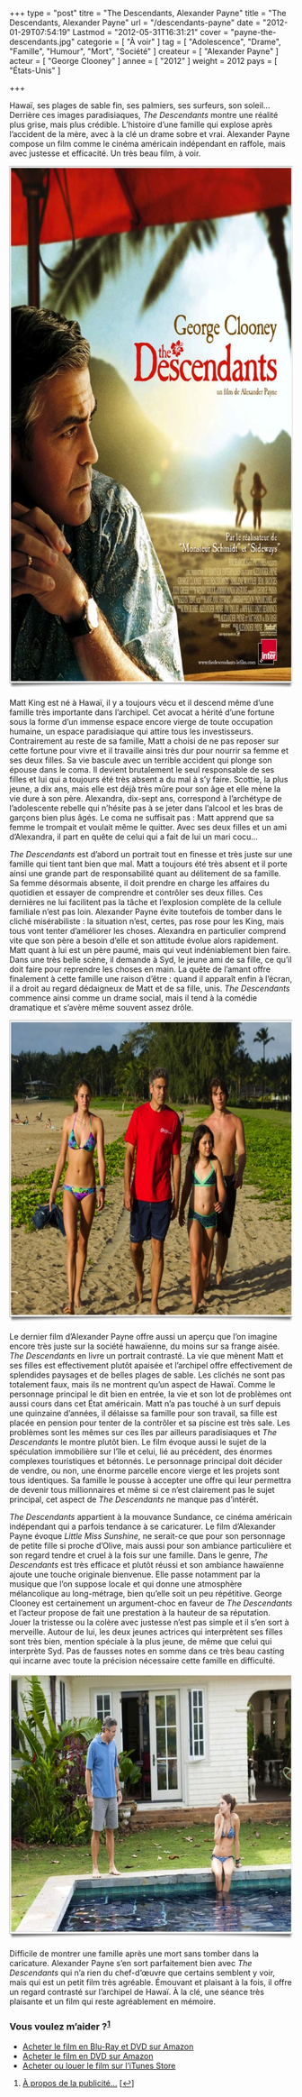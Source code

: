 +++
type = "post"
titre = "The Descendants, Alexander Payne"
title = "The Descendants, Alexander Payne"
url = "/descendants-payne"
date = "2012-01-29T07:54:19"
Lastmod = "2012-05-31T16:31:21"
cover = "payne-the-descendants.jpg"
categorie = [ "À voir" ]
tag = [ "Adolescence", "Drame", "Famille", "Humour", "Mort", "Société" ]
createur = [ "Alexander Payne" ]
acteur = [ "George Clooney" ]
annee = [ "2012" ]
weight = 2012
pays = [ "États-Unis" ]

+++

<p>Hawaï, ses plages de sable fin, ses palmiers, ses surfeurs, son soleil… Derrière ces images paradisiaques, <em>The Descendants</em> montre une réalité plus grise, mais plus crédible. L&rsquo;histoire d&rsquo;une famille qui explose après l&rsquo;accident de la mère, avec à la clé un drame sobre et vrai. Alexander Payne compose un film comme le cinéma américain indépendant en raffole, mais avec justesse et efficacité. Un très beau film, à voir.</p>
<div style="text-align: center;"><a href="http://www.allocine.fr/film/fichefilm_gen_cfilm=171157.html"><img class="aligncenter" style="border-style: initial; border-color: initial; border-width: 0px;" src="the-descendants-payne.jpg" alt="The descendants payne" width="690" height="927" border="0" /></a></div>
<p>Matt King est né à Hawaï, il y a toujours vécu et il descend même d&rsquo;une famille très importante dans l&rsquo;archipel. Cet avocat a hérité d&rsquo;une fortune sous la forme d&rsquo;un immense espace encore vierge de toute occupation humaine, un espace paradisiaque qui attire tous les investisseurs. Contrairement au reste de sa famille, Matt a choisi de ne pas reposer sur cette fortune pour vivre et il travaille ainsi très dur pour nourrir sa femme et ses deux filles. Sa vie bascule avec un terrible accident qui plonge son épouse dans le coma. Il devient brutalement le seul responsable de ses filles et lui qui a toujours été très absent a du mal à s&rsquo;y faire. Scottie, la plus jeune, a dix ans, mais elle est déjà très mûre pour son âge et elle mène la vie dure à son père. Alexandra, dix-sept ans, correspond à l&rsquo;archétype de l&rsquo;adolescente rebelle qui n&rsquo;hésite pas à se jeter dans l&rsquo;alcool et les bras de garçons bien plus âgés. Le coma ne suffisait pas : Matt apprend que sa femme le trompait et voulait même le quitter. Avec ses deux filles et un ami d&rsquo;Alexandra, il part en quête de celui qui a fait de lui un mari cocu…</p>
<p><em>The Descendants</em> est d&rsquo;abord un portrait tout en finesse et très juste sur une famille qui tient tant bien que mal. Matt a toujours été très absent et il porte ainsi une grande part de responsabilité quant au délitement de sa famille. Sa femme désormais absente, il doit prendre en charge les affaires du quotidien et essayer de comprendre et contrôler ses deux filles. Ces dernières ne lui facilitent pas la tâche et l&rsquo;explosion complète de la cellule familiale n&rsquo;est pas loin. Alexander Payne évite toutefois de tomber dans le cliché misérabiliste : la situation n&rsquo;est, certes, pas rose pour les King, mais tous vont tenter d&rsquo;améliorer les choses. Alexandra en particulier comprend vite que son père a besoin d&rsquo;elle et son attitude évolue alors rapidement. Matt quant à lui est un père paumé, mais qui veut indéniablement bien faire. Dans une très belle scène, il demande à Syd, le jeune ami de sa fille, ce qu&rsquo;il doit faire pour reprendre les choses en main. La quête de l&rsquo;amant offre finalement à cette famille une raison d&rsquo;être : quand il apparaît enfin à l&rsquo;écran, il a droit au regard dédaigneux de Matt et de sa fille, unis. <em>The Descendants</em> commence ainsi comme un drame social, mais il tend à la comédie dramatique et s&rsquo;avère même souvent assez drôle.</p>
<div style="text-align: center;"><img class="aligncenter" style="border-style: initial; border-color: initial; border-width: 0px;" src="the-descendants-clooney.jpg" alt="The descendants clooney" width="690" height="536" border="0" /></div>
<p>Le dernier film d&rsquo;Alexander Payne offre aussi un aperçu que l&rsquo;on imagine encore très juste sur la société hawaïenne, du moins sur sa frange aisée. <em>The Descendants</em> en livre un portrait contrasté. La vie que mènent Matt et ses filles est effectivement plutôt apaisée et l&rsquo;archipel offre effectivement de splendides paysages et de belles plages de sable. Les clichés ne sont pas totalement faux, mais ils ne montrent qu&rsquo;un aspect de Hawaï. Comme le personnage principal le dit bien en entrée, la vie et son lot de problèmes ont aussi cours dans cet État américain. Matt n&rsquo;a pas touché à un surf depuis une quinzaine d&rsquo;années, il délaisse sa famille pour son travail, sa fille est placée en pension pour tenter de la contrôler et sa piscine est très sale. Les problèmes sont les mêmes sur ces îles par ailleurs paradisiaques et <em>The Descendants</em> le montre plutôt bien. Le film évoque aussi le sujet de la spéculation immobilière sur l&rsquo;île et celui, lié au précédent, des énormes complexes touristiques et bétonnés. Le personnage principal doit décider de vendre, ou non, une énorme parcelle encore vierge et les projets sont tous identiques. Sa famille le pousse à accepter une offre qui leur permettra de devenir tous millionnaires et même si ce n&rsquo;est clairement pas le sujet principal, cet aspect de <em>The Descendants</em> ne manque pas d&rsquo;intérêt.</p>
<p><em>The Descendants</em> appartient à la mouvance Sundance, ce cinéma américain indépendant qui a parfois tendance à se caricaturer. Le film d&rsquo;Alexander Payne évoque <em>Little Miss Sunshine</em>, ne serait-ce que pour son personnage de petite fille si proche d&rsquo;Olive, mais aussi pour son ambiance particulière et son regard tendre et cruel à la fois sur une famille. Dans le genre, <em>The Descendants</em> est très efficace et plutôt réussi et son ambiance hawaïenne ajoute une touche originale bienvenue. Elle passe notamment par la musique que l&rsquo;on suppose locale et qui donne une atmosphère mélancolique au long-métrage, bien qu&rsquo;elle soit un peu répétitive. George Clooney est certainement un argument-choc en faveur de <em>The Descendants</em> et l&rsquo;acteur propose de fait une prestation à la hauteur de sa réputation. Jouer la tristesse ou la colère avec justesse n&rsquo;est pas simple et il s&rsquo;en sort à merveille. Autour de lui, les deux jeunes actrices qui interprètent ses filles sont très bien, mention spéciale à la plus jeune, de même que celui qui interprète Syd. Pas de fausses notes en somme dans ce très beau casting qui incarne avec toute la précision nécessaire cette famille en difficulté.</p>
<div style="text-align: center;"><img class="aligncenter" style="border-style: initial; border-color: initial; border-width: 0px;" src="george-clooney-descendants.jpg" alt="George clooney descendants" width="690" height="472" border="0" /></div>
<p>Difficile de montrer une famille après une mort sans tomber dans la caricature. Alexander Payne s&rsquo;en sort parfaitement bien avec <em>The Descendants</em> qui n&rsquo;a rien du chef-d&rsquo;œuvre que certains semblent y voir, mais qui est un petit film très agréable. Émouvant et plaisant à la fois, il offre un regard contrasté sur l&rsquo;archipel de Hawaï. À la clé, une séance très plaisante et un film qui reste agréablement en mémoire.</p>
<div class="amazon">
<h3>Vous voulez m&rsquo;aider ?<sup><a href="#footnote_0_5591" id="identifier_0_5591" class="footnote-link footnote-identifier-link" title="&Agrave; propos de la publicit&eacute;&hellip;">1</a></sup></h3>
<ul>
<li><a href="http://www.amazon.fr/gp/product/B007BK0TVM/ref=as_li_ss_tl?ie=UTF8&#038;tag=leblogdenic07-21&#038;linkCode=as2&#038;camp=1642&#038;creative=19458&#038;creativeASIN=B007BK0TVM">Acheter le film en Blu-Ray et DVD sur Amazon</a></li>
<li><a href="http://www.amazon.fr/gp/product/B007BK0TSU/ref=as_li_ss_tl?ie=UTF8&#038;tag=leblogdenic07-21&#038;linkCode=as2&#038;camp=1642&#038;creative=19458&#038;creativeASIN=B007BK0TSU">Acheter le film en DVD sur Amazon</a></li>
<li><a href="http://itunes.apple.com/fr/movie/the-descendants/id511149243">Acheter ou louer le film sur l&rsquo;iTunes Store</a></li>
</ul>
</div>
<ol class="footnotes"><li id="footnote_0_5591" class="footnote"><a href="http://voiretmanger.fr/soutien/">À propos de la publicité…</a> [<a href="#identifier_0_5591" class="footnote-link footnote-back-link">&#8617;</a>]</li></ol>
